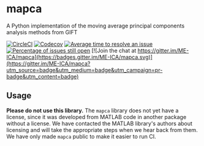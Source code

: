 # mapca
A Python implementation of the moving average principal components analysis methods from GIFT

[![CircleCI](https://circleci.com/gh/ME-ICA/mapca.svg?style=shield)](https://circleci.com/gh/ME-ICA/mapca)
[![Codecov](https://codecov.io/gh/ME-ICA/mapca/branch/main/graph/badge.svg?token=GEKDT6R0B7)](https://codecov.io/gh/ME-ICA/mapca)
[![Average time to resolve an issue](http://isitmaintained.com/badge/resolution/ME-ICA/mapca.svg)](http://isitmaintained.com/project/ME-ICA/mapca "Average time to resolve an issue")
[![Percentage of issues still open](http://isitmaintained.com/badge/open/ME-ICA/mapca.svg)](http://isitmaintained.com/project/ME-ICA/mapca "Percentage of issues still open")
[![Join the chat at https://gitter.im/ME-ICA/mapca](https://badges.gitter.im/ME-ICA/mapca.svg)](https://gitter.im/ME-ICA/mapca?utm_source=badge&utm_medium=badge&utm_campaign=pr-badge&utm_content=badge)

## Usage

**Please do not use this library.** The `mapca` library does not yet have a license, since it was developed from MATLAB code in another package without a license. We have contacted the MATLAB library's authors about licensing and will take the appropriate steps when we hear back from them. We have only made `mapca` public to make it easier to run CI.
